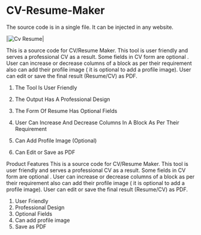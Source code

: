 # CV-Resume-Maker

The source code is in a single file. It can be injected in any website.

|![Cv Resume]()|

This is a source code for CV/Resume Maker. This tool is user friendly and serves a professional CV as a result. Some fields in CV form are optional . User can increase or decrease columns of a block as per their requirement also can add their profile image ( it is optional to add a profile image). User can edit or save the final result (Resume/CV) as PDF.

1) The Tool Is User Friendly

2) The Output Has A Professional Design

3) The Form Of Resume Has Optional Fields


4) User Can Increase And Decrease Columns In A Block As Per Their Requirement
4) Can Add Profile Image (Optional)
5) Can Edit or Save as PDF

Product Features
This is a source code for CV/Resume Maker. This tool is user friendly and serves a professional CV as a result. Some fields in CV form are optional . User can increase or decrease columns of a block as per their requirement also can add their profile image ( it is optional to add a profile image). User can edit or save the final result (Resume/CV) as PDF.
1) User Friendly
2) Professional Design
3) Optional Fields
4) Can add profile image
5) Save as PDF
